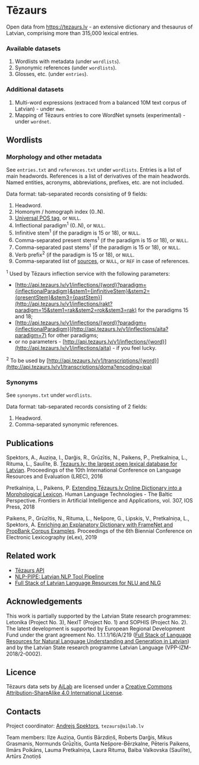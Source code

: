 # Tēzaurs

Open data from https://tezaurs.lv - an extensive dictionary and thesaurus of Latvian, comprising more than 315,000 lexical entries.

### Available datasets

1. Wordlists with metadata (under `wordlists`).
1. Synonymic references (under `wordlists`).
1. Glosses, etc. (under `entries`).

### Additional datasets

1. Multi-word expressions (extraced from a balanced 10M text corpus of Latvian) - under `mwe`.
1. Mapping of Tēzaurs entries to core WordNet synsets (experimental) - under `wordnet`.

## Wordlists

### Morphology and other metadata

See `entries.txt` and `references.txt` under `wordlists`. Entries is a list of main headwords. References is a list of derivatives of the main headwords. Named entities, acronyms, abbreviations, prefixes, etc. are not included.

Data format: tab-separated records consisting of 9 fields:

1. Headword.
1. Homonym / homograph index (0\.\.N).
1. [Universal POS tag](http://universaldependencies.github.io/docs/u/pos/), or `NULL`.
1. Inflectional paradigm<sup>1</sup> (0\.\.N), or `NULL`.
1. Infinitive stem<sup>1</sup> (if the paradigm is 15 or 18), or `NULL`.
1. Comma-separated present stems<sup>1</sup> (if the paradigm is 15 or 18), or `NULL`.
1. Comma-separated past stems<sup>1</sup> (if the paradigm is 15 or 18), or `NULL`.
1. Verb prefix<sup>2</sup> (if the paradigm is 15 or 18), or `NULL`.
1. Comma-separated list of [sources](http://tezaurs.lv/#/avoti), or `NULL`, or `REF` in case of references.

<sup>1</sup> Used by Tēzaurs inflection service with the following parameters:
* [http://api.tezaurs.lv/v1/inflections/{word}?paradigm={inflectionalParadigm}&stem1={infinitiveStem}&stem2={presentStem}&stem3={pastStem}](http://api.tezaurs.lv/v1/inflections/rakt?paradigm=15&stem1=rak&stem2=rok&stem3=rak) for the paradigms 15 and 18;
* [http://api.tezaurs.lv/v1/inflections/{word}?paradigm={inflectionalParadigm}](http://api.tezaurs.lv/v1/inflections/aita?paradigm=7) for other paradigms;
* or no parameters - [http://api.tezaurs.lv/v1/inflections/{word}](http://api.tezaurs.lv/v1/inflections/aita) - if you feel lucky.

<sup>2</sup> To be used by [http://api.tezaurs.lv/v1/transcriptions/{word}](http://api.tezaurs.lv/v1/transcriptions/doma?encoding=ipa)

### Synonyms

See `synonyms.txt` under `wordlists`.

Data format: tab-separated records consisting of 2 fields:

1. Headword.
1. Comma-separated synonymic references.

## Publications

Spektors, A., Auziņa, I., Darģis, R., Grūzītis, N., Paikens, P., Pretkalniņa, L., Rituma, L., Saulīte, B. [Tezaurs.lv: the largest open lexical database for Latvian](http://www.lrec-conf.org/proceedings/lrec2016/pdf/1095_Paper.pdf). Proceedings of the 10th International Conference on Language Resources and Evaluation (LREC), 2016

Pretkalniņa, L., Paikens, P. [Extending Tēzaurs.lv Online Dictionary into a Morphological Lexicon](http://ebooks.iospress.nl/volumearticle/50312). Human Language Technologies - The Baltic Perspective. Frontiers in Artificial Intelligence and Applications, vol. 307, IOS Press, 2018

Paikens, P., Grūzītis, N., Rituma, L., Nešpore, G., Lipskis, V., Pretkalniņa, L., Spektors, A. [Enriching an Explanatory Dictionary with FrameNet and PropBank Corpus Examples](https://elex.link/elex2019/wp-content/uploads/2019/09/eLex_2019_52.pdf). Proceedings of the 6th Biennial Conference on Electronic Lexicography (eLex), 2019

## Related work

- [Tēzaurs API](https://api.tezaurs.lv)
- [NLP-PIPE: Latvian NLP Tool Pipeline](https://github.com/LUMII-AILab/nlp-pipe)
- [Full Stack of Latvian Language Resources for NLU and NLG](https://github.com/LUMII-AILab/FullStack)

## Acknowledgements

This work is partially supported by the Latvian State research programmes: Letonika (Project No. 3), NexIT (Project No. 1) and SOPHIS (Project No. 2). The latest development is supported by European Regional Development Fund under the grant agreement No. 1.1.1.1/16/A/219 ([Full Stack of Language Resources for Natural Language Understanding and Generation in Latvian](https://github.com/LUMII-AILab/FullStack)) and by the Latvian State research programme Latvian Language (VPP-IZM-2018/2-0002).

## Licence

Tēzaurs data sets by [AiLab](http://ailab.lv) are licensed under a [Creative Commons Attribution-ShareAlike 4.0 International License](http://creativecommons.org/licenses/by-sa/4.0/).

## Contacts

Project coordinator: [Andrejs Spektors](http://ailab.mii.lu.lv/aspekt/cv.htm), `tezaurs@ailab.lv`

Team members: Ilze Auziņa, Guntis Bārzdiņš, Roberts Darģis, Mikus Grasmanis, Normunds Grūzītis, Gunta Nešpore-Bērzkalne, Pēteris Paikens, Ilmārs Poikāns, Lauma Pretkalniņa, Laura Rituma, Baiba Valkovska (Saulīte), Artūrs Znotiņš
